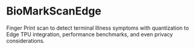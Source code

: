# BioMarkScanEdge
 Finger Print scan to detect terminal Illness symptoms  with quantization to Edge TPU integration, performance benchmarks, and even privacy considerations.

